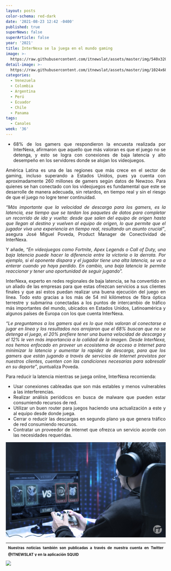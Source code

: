 ```yaml
---
layout: posts
color-schema: red-dark
date: '2021-08-23 12:42 -0400'
published: true
superNews: false
superArticle: false
year: '2021'
title: InterNexa se la juega en el mundo gaming
image: >-
  https://raw.githubusercontent.com/itnewslat/assets/master/img/540x320/Gamer-Jugador-p.jpg
detail-image: >-
  https://raw.githubusercontent.com/itnewslat/assets/master/img/1024x680/Gamer-Jugador-g.jpg
categories:
  - Venezuela
  - Colombia
  - Argentina
  - Perú
  - Ecuador
  - Chile
  - Panama
tags:
  - Canales
week: '36'
---
```

<ul style="text-align: justify;">
	<li>68% de los gamers que respondieron la encuesta realizada por InterNexa, afirmaron que aquello que más valoran es que el juego no se detenga, y esto se logra con conexiones de baja latencia y alto desempeño en los servidores donde se alojan los videojuegos.</li>
</ul>
<p style="text-align: justify;">América Latina es una de las regiones que más crece en el sector de gaming, incluso superando a Estados Unidos, pues ya cuenta con aproximadamente 260 millones de gamers según datos de Newzoo. Para quienes se han conectado con los videojuegos es fundamental que este se desarrolle de manera adecuada, sin retardos, en tiempo real y sin el riesgo de que el juego no logre tener continuidad.</p>
<p style="text-align: justify;"><em>“Más importante que la velocidad de descarga para los gamers, es la latencia, ese tiempo que se tardan los paquetes de datos para completar un recorrido de ida y vuelta: desde que salen del equipo de origen hasta que llegan al destino y vuelven al equipo de origen, lo que permite que el jugador viva una experiencia en tiempo real, resultando un asunto crucial”</em>, asegura José Miguel Poveda, Product Manager de Conectividad de InterNexa.</p>
<p style="text-align: justify;">Y añade, <em>“En videojuegos como Fortnite, Apex Legends o Call of Duty, una baja latencia puede hacer la diferencia entre la victoria o la derrota. Por ejemplo, si el oponente dispara y el jugador tiene una alta latencia, se va a enterar cuando ya haya perdido. En cambio, una baja latencia le permite reaccionar y tener una oportunidad de seguir jugando”.</em></p>
<p style="text-align: justify;">InterNexa, experto en redes regionales de baja latencia, se ha convertido en un aliado de las empresas para que estas ofrezcan servicios a sus clientes finales y que así estos puedan realizar una buena ejecución del juego en línea. Todo esto gracias a los más de 54 mil kilómetros de fibra óptica terrestre y submarina conectadas a los puntos de intercambio de tráfico más importantes del mundo, ubicados en Estados Unidos, Latinoamérica y algunos países de Europa con los que cuenta InterNexa.</p>
<p style="text-align: justify;"><em>“Le preguntamos a los gamers qué es lo que más valoran al conectarse a jugar en línea y los resultados nos arrojaron que el 68% buscan que no se detenga el juego, el 20% prefiere tener una buena velocidad de descarga y el 12% le ven más importancia a la calidad de la imagen. Desde InterNexa, nos hemos enfocado en proveer un ecosistema de acceso a Internet para minimizar la latencia y aumentar la rapidez de descarga, para que los gamers que están jugando a través de servicios de Internet provistos por nuestros clientes, cuenten con las condiciones necesarias para sobresalir en su deporte”</em>, puntualiza Poveda.</p>
<p style="text-align: justify;">Para reducir la latencia mientras se juega online, InterNexa recomienda:</p>

<ul>
	<li style="text-align: justify;">Usar conexiones cableadas que son más estables y menos vulnerables a las interferencias.</li>
	<li style="text-align: justify;">Realizar análisis periódicos en busca de malware que pueden estar consumiendo recursos de red.</li>
	<li style="text-align: justify;">Utilizar un buen router para juegos haciendo una actualización a este y al equipo desde donde juega.</li>
	<li style="text-align: justify;">Cerrar o reducir las descargas en segundo plano ya que genera tráfico de red consumiendo recursos.</li>
	<li style="text-align: justify;">Contratar un proveedor de internet que ofrezca un servicio acorde con las necesidades requeridas.</li>
</ul>

![](https://raw.githubusercontent.com/itnewslat/assets/master/img/540x320/Gamer-Jugador-p.jpg)

<table style="height: 42px;" width="569">
<tbody>
<tr>
<td style="text-align: justify;"><sub><strong>Nuestras noticias también son publicadas a través de nuestra cuenta en Twitter <a href="https://twitter.com/itnewslat?lang=es">@ITNEWSLAT</a> y en la aplicación <a href="https://squidapp.co/en/">SQUID</a></strong></sub></td>
</tr>
</tbody>
</table>

<img src="https://tracker.metricool.com/c3po.jpg?hash=56f88a41e39ab42c063cc51676587a04"/>